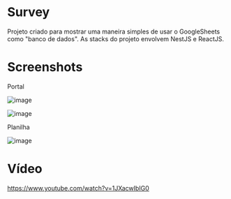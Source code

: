 # Survey

Projeto criado para mostrar uma maneira simples de usar o GoogleSheets como "banco de dados". As stacks do projeto envolvem NestJS e ReactJS.

# Screenshots

Portal

![image](https://github.com/rodriguesabner/survey/assets/40338524/9b08e20e-7615-4cf3-961a-ce22e4102f75)

![image](https://github.com/rodriguesabner/survey/assets/40338524/4de15ae1-5578-46c1-ada7-bf588414c967)


Planilha

![image](https://github.com/rodriguesabner/survey/assets/40338524/75e40a50-8e85-4467-b3ec-fe85e8816239)

# Vídeo

https://www.youtube.com/watch?v=1JXacwIbIG0
